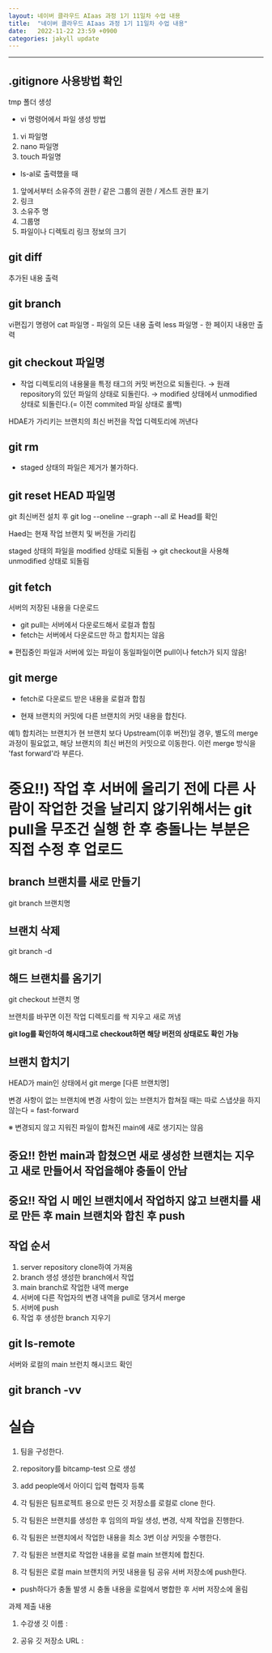 ```yaml
---
layout: 네이버 클라우드 AIaas 과정 1기 11일차 수업 내용
title:  "네이버 클라우드 AIaas 과정 1기 11일차 수업 내용"
date:   2022-11-22 23:59 +0900
categories: jakyll update
---
```



---
## .gitignore 사용방법 확인

tmp 폴더 생성

- vi 명령어에서 파일 생성 방법

1. vi 파일명
2. nano 파일명
3. touch 파일명

- ls-al로 출력했을 때

1. 앞에서부터 소유주의 권한 / 같은 그룹의 권한 / 게스트 권한 표기
2. 링크
3. 소유주 명
4. 그룹명
5. 파일이나 디렉토리 링크 정보의 크기


## git diff

추가된 내용 출력


## git branch

vi편집기 명령어
cat 파일명 - 파일의 모든 내용 출력
less 파일명 - 한 페이지 내용만 출력


## git checkout 파일명

- 작업 디렉토리의 내용물을 특정 태그의 커밋 버전으로 되돌린다.
→ 원래 repository의 있던 파일의 상태로 되돌린다.
→ modified 상태에서 unmodified 상태로 되돌린다.(= 이전 commited 파일 상태로 롤백)

HDAE가 가리키는 브랜치의 최신 버전을 작업 디렉토리에 꺼낸다

## git rm

- staged 상태의 파일은 제거가 불가하다.


## git reset HEAD 파일명

git 최신버전 설치 후 git log --oneline --graph --all 로 Head를 확인

Haed는 현재 작업 브랜치 및 버전을 가리킴

staged 상태의 파일을 modified 상태로 되돌림
→ git checkout을 사용해 unmodified 상태로 되돌림


## git fetch

서버의 저장된 내용을 다운로드

- git pull는 서버에서 다운로드해서 로컬과 합침
- fetch는 서버에서 다운로드만 하고 합치지는 않음

※ 편집중인 파일과 서버에 있는 파일이 동일파일이면 pull이나 fetch가 되지 않음!

## git merge

- fetch로 다운로드 받은 내용을 로컬과 합침

- 현재 브랜치의 커밋에 다른 브랜치의 커밋 내용을 합친다.

예1) 합치려는 브랜치가 현 브랜치 보다 Upstream(이후 버전)일 경우,
    별도의 merge 과정이 필요없고, 해당 브랜치의 최신 버전의 커밋으로 이동한다.
    이런 merge 방식을 'fast forward'라 부른다.

# 중요!!) 작업 후 서버에 올리기 전에 다른 사람이 작업한 것을 날리지 않기위해서는 git pull을 무조건 실행 한 후 충돌나는 부분은 직접 수정 후 업로드


## branch 브랜치를 새로 만들기

git branch 브랜치명

## 브랜치 삭제

git branch -d

## 해드 브랜치를 옴기기

git checkout 브랜치 명

브랜치를 바꾸면 이전 작업 디렉토리를 싹 지우고 새로 꺼냄

**git log를 확인하여 해시태그로 checkout하면 해당 버전의 상태로도 확인 가능**

## 브랜치 합치기

HEAD가 main인 상태에서 git merge [다른 브랜치명]

변경 사항이 없는 브랜치에 변경 사항이 있는 브랜치가 합쳐질 때는 따로 스냅샷을 하지 않는다 = fast-forward

※ 변경되지 않고 지워진 파일이 합쳐진 main에 새로 생기지는 않음

## 중요!! 한번 main과 합쳤으면 새로 생성한 브랜치는 지우고 새로 만들어서 작업을해야 충돌이 안남

## 중요!! 작업 시 메인 브랜치에서 작업하지 않고 브랜치를 새로 만든 후 main 브랜치와 합친 후 push

## 작업 순서

1. server repository clone하여 가져옴
2. branch 생성 생성한 branch에서 작업
3. main branch로 작업한 내역 merge
4. 서버에 다른 작업자의 변경 내역을 pull로 댕겨서 merge
5. 서버에 push
6. 작업 후 생성한 branch 지우기

## git ls-remote

서버와 로컬의 main 브런치 해시코드 확인

## git branch -vv


# 실습 

1. 팀을 구성한다.

2. repository를 bitcamp-test 으로 생성

3. add people에서 아이디 입력 협력자 등록

4. 각 팀원은 팀프로젝트 용으로 만든 깃 저장소를 로컬로 clone 한다.

5. 각 팀원은 브랜치를 생성한 후 임의의 파일 생성, 변경, 삭제 작업을 진행한다.

6. 각 팀원은 브랜치에서 작업한 내용을 최소 3번 이상 커밋을 수행한다.

7. 각 팀원은 브랜치로 작업한 내용을 로컬 main 브랜치에 합친다.

8. 각 팀원은 로컬 main 브랜치의 커밋 내용을 팀 공유 서버 저장소에 push한다.
  - push하다가 충돌 발생 시 충돌 내용을 로컬에서 병합한 후 서버 저장소에 올림


  과제 제출 내용

  1. 수강생 깃 이름 :

  2. 공유 깃 저장소 URL : 











